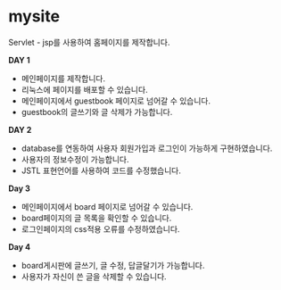 # mysite
Servlet - jsp를 사용하여 홈페이지를 제작합니다.


**DAY 1**
- 메인페이지를 제작합니다.
- 리눅스에 페이지를 배포할 수 있습니다.
- 메인페이지에서 guestbook 페이지로 넘어갈 수 있습니다.
- guestbook의 글쓰기와 글 삭제가 가능합니다.


**DAY 2**
- database를 연동하여 사용자 회원가입과 로그인이 가능하게 구현하였습니다.
- 사용자의 정보수정이 가능합니다.
- JSTL 표현언어를 사용하여 코드를 수정했습니다.

**Day 3**
- 메인페이지에서 board 페이지로 넘어갈 수 있습니다.
- board페이지의 글 목록을 확인할 수 있습니다.
- 로그인페이지의 css적용 오류를 수정하였습니다.

**Day 4**
- board게시판에 글쓰기, 글 수정, 답글달기가 가능합니다.
- 사용자가 자신이 쓴 글을 삭제할 수 있습니다.
